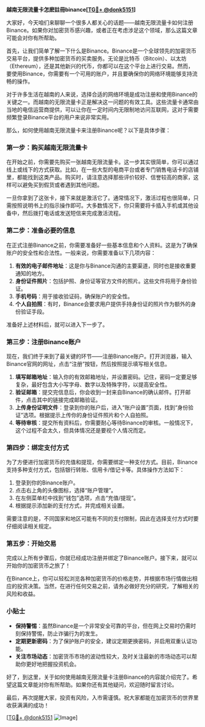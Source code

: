 **越南无限流量卡怎麽註冊binance[[TG💪+ @donk5151](https://t.me/s/donk5151)]**

大家好，今天咱们来聊聊一个很多人都关心的话题——越南无限流量卡如何注册Binance。如果你对加密货币感兴趣，或者正在考虑涉足这个领域，那么这篇文章可能会对你有所帮助。

首先，让我们简单了解一下什么是Binance。Binance是一个全球领先的加密货币交易平台，提供多种加密货币的买卖服务。无论是比特币（Bitcoin）、以太坊（Ethereum），还是其他新兴的代币，你都可以在这个平台上进行交易。然而，要使用Binance，你需要有一个可用的账户，并且要确保你的网络环境能够支持流畅的操作。

对于许多生活在越南的人来说，选择合适的网络环境是成功注册和使用Binance的关键之一。而越南的无限流量卡正是解决这一问题的有效工具。这些流量卡通常由当地的电信运营商提供，可以让你在一定时间内无限制地访问互联网，这对于需要频繁登录Binance平台的用户来说非常实用。

那么，如何使用越南无限流量卡来注册Binance呢？以下是具体步骤：

### **第一步：购买越南无限流量卡**

在开始之前，你需要先购买一张越南无限流量卡。这一步其实很简单，你可以通过线上或线下的方式获取。比如，在一些大型的电商平台或者专门销售电话卡的店铺里，都能找到这类产品。购买时，请注意选择那些评价较好、信誉较高的商家，这样可以避免买到假货或者遇到其他问题。

一旦你拿到了这张卡，接下来就是激活它了。通常情况下，激活过程也很简单，只需按照说明书上的指示操作即可。大多数情况下，你只需要将卡插入手机或其他设备中，然后拨打电话或发送短信来完成激活流程。

### **第二步：准备必要的信息**

在正式注册Binance之前，你需要准备好一些基本信息和个人资料。这是为了确保账户的安全性和合法性。一般来说，你需要准备以下几项内容：

1. **有效的电子邮件地址**：这是你与Binance沟通的主要渠道，同时也是接收重要通知的地方。
2. **身份证件照片**：包括护照、身份证等官方文件的照片。这些文件将用于身份验证。
3. **手机号码**：用于接收验证码，确保账户的安全性。
4. **个人自拍照**：有时，Binance会要求用户提供手持身份证的照片作为额外的身份验证手段。

准备好上述材料后，就可以进入下一步了。

### **第三步：注册Binance账户**

现在，我们终于来到了最关键的环节——注册Binance账户。打开浏览器，输入Binance官网的网址，点击“注册”按钮，然后按照提示填写相关信息。

1. **填写邮箱地址**：输入你的有效邮箱地址，并设置密码。记住，密码一定要足够复杂，最好包含大小写字母、数字以及特殊字符，以提高安全性。
2. **验证邮箱**：提交完信息后，你会收到一封来自Binance的确认邮件。打开邮件，点击其中的链接完成邮箱验证。
3. **上传身份证明文件**：登录到你的账户后，进入“账户设置”页面，找到“身份验证”选项。根据提示上传你的身份证件照片和个人自拍照。
4. **等待审核**：提交所有资料后，你需要耐心等待Binance的审核。一般情况下，这个过程不会太久，但具体情况还是要视个人情况而定。

### **第四步：绑定支付方式**

为了方便进行加密货币的充值和提现，你需要绑定一种支付方式。目前，Binance支持多种支付方式，包括银行转账、信用卡/借记卡等。具体操作方法如下：

1. 登录到你的Binance账户。
2. 点击右上角的头像图标，选择“账户管理”。
3. 在左侧菜单栏中找到“钱包”选项，点击“充值/提现”。
4. 根据提示添加新的支付方式，并完成相关设置。

需要注意的是，不同国家和地区可能有不同的支付限制，因此在选择支付方式时要仔细阅读相关规定。

### **第五步：开始交易**

完成以上所有步骤后，你就已经成功注册并绑定了Binance账户。接下来，就可以开始你的加密货币之旅了！

在Binance上，你可以轻松浏览各种加密货币的价格走势，并根据市场行情做出相应的投资决策。当然，在进行任何交易之前，请务必做好充分的研究，了解相关的风险和收益。

### **小贴士**

- **保持警惕**：虽然Binance是一个非常安全可靠的平台，但在网上交易时仍需时刻保持警惕，防止诈骗行为的发生。
- **定期更新密码**：为了保护账户的安全，建议定期更换密码，并启用双重认证功能。
- **关注市场动态**：加密货币市场的波动性较大，及时关注最新的市场动态可以帮助你更好地把握投资机会。

好了，到这里，关于如何使用越南无限流量卡注册Binance的内容就介绍完了。希望这篇文章能对你有所帮助。如果你还有其他疑问，欢迎随时留言讨论。

最后，再次提醒大家，投资有风险，入市需谨慎。祝大家都能在加密货币的世界里收获满满的成功！

[[TG💪+ @donk5151](https://t.me/s/donk5151) ![Image](https://i.postimg.cc/rwNCRYN7/Snipaste-2025-04-30-17-27-05.png)]